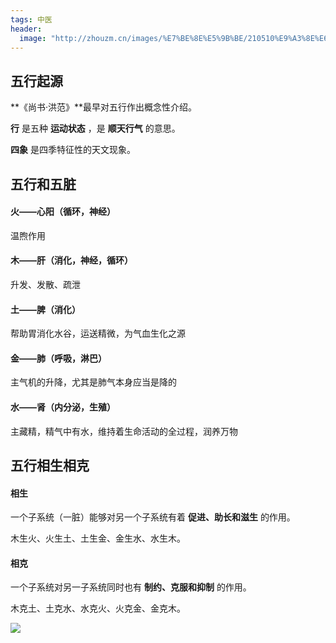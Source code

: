 ```yaml
---
tags: 中医
header:
  image: "http://zhouzm.cn/images/%E7%BE%8E%E5%9B%BE/210510%E9%A3%8E%E6%99%AF.jpg"
---
```




## 五行起源

**《尚书·洪范》**最早对五行作出概念性介绍。

**行** 是五种 **运动状态** ，是 **顺天行气** 的意思。

**四象** 是四季特征性的天文现象。

## 五行和五脏

#### 火——心阳（循环，神经）

温煦作用

#### 木——肝（消化，神经，循环）

升发、发散、疏泄

#### 土——脾（消化）

帮助胃消化水谷，运送精微，为气血生化之源

#### 金——肺（呼吸，淋巴）

主气机的升降，尤其是肺气本身应当是降的

#### 水——肾（内分泌，生殖）

主藏精，精气中有水，维持着生命活动的全过程，润养万物



## 五行相生相克

#### 相生

一个子系统（一脏）能够对另一个子系统有着 **促进、助长和滋生** 的作用。

木生火、火生土、土生金、金生水、水生木。

#### 相克

一个子系统对另一子系统同时也有 **制约、克服和抑制** 的作用。

木克土、土克水、水克火、火克金、金克木。

![](http://zhouzm.cn/Health/assets/images/%E9%9B%B6%E5%9F%BA%E7%A1%80%E5%AD%A6%E4%B8%AD%E5%8C%BB-%E4%BA%94%E8%A1%8C%E7%9B%B8%E7%94%9F%E7%9B%B8%E5%85%8B.jpg)